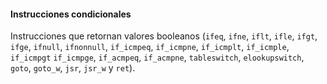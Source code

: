 #### Instrucciones condicionales 

Instrucciones que retornan valores booleanos (`ifeq`, `ifne`, `iflt`, `ifle`, `ifgt`, `ifge`, `ifnull`, `ifnonnull`, `if_icmpeq`, `if_icmpne`, `if_icmplt`, `if_icmple`, `if_icmpgt` `if_icmpge`, `if_acmpeq`, `if_acmpne`, `tableswitch`, `elookupswitch`, `goto`, `goto_w`, `jsr`, `jsr_w` y `ret`).

